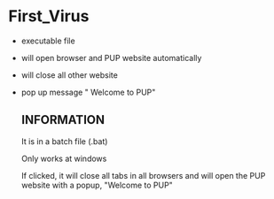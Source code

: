 # First_Virus
- executable file 
- will open browser and PUP website automatically 
- will close all other website
- pop up message " Welcome to PUP"

  <h2>INFORMATION</h2>
  <p>It is in a batch file (.bat)</p>
  <p>Only works at windows</p>
  <p>If clicked, it will close all tabs in all browsers and will open the PUP website with a popup, "Welcome to PUP"</p>
